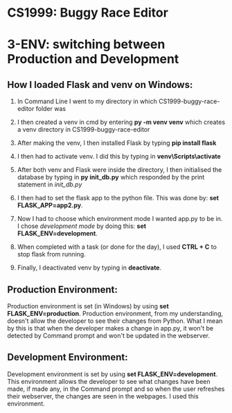 CS1999: Buggy Race Editor
=========================

# 3-ENV: switching between Production and Development


## How I loaded Flask and venv on Windows:

1. In Command Line I went to my directory in which CS1999-buggy-race-editor folder was

2. I then created a venv in cmd by entering **py -m venv venv** which creates a venv directory in CS1999-buggy-race-editor

3. After making the venv, I then installed Flask by typing **pip install flask**

4. I then had to activate venv. I did this by typing in **venv\Scripts\activate**

5. After both venv and Flask were inside the directory, I then initialised the database by typing in **py init_db.py** which responded by the print statement in *init_db.py*

6. I then had to set the flask app to the python file. This was done by: **set FLASK_APP=app2.py**.

7. Now I had to choose which environment mode I wanted app.py to be in. I chose *development mode* by doing this: **set FLASK_ENV=development**.

8. When completed with a task (or done for the day), I used **CTRL + C** to stop flask from running.

9. Finally, I deactivated venv by typing in **deactivate**.

## Production Environment:

Production environment is set (in Windows) by using **set FLASK_ENV=production**. Production environment, from my understanding, doesn't allow the developer to see their changes from Python. What I mean by this is that when the developer makes a change in app.py, it won't be detected by Command prompt and won't be updated in the webserver.

## Development Environment:

Development environment is set by using **set FLASK_ENV=development**. This environment allows the developer to see what changes have been made, if made any, in the Command prompt and so when the user refreshes their webserver, the changes are seen in the webpages. I used this environment.